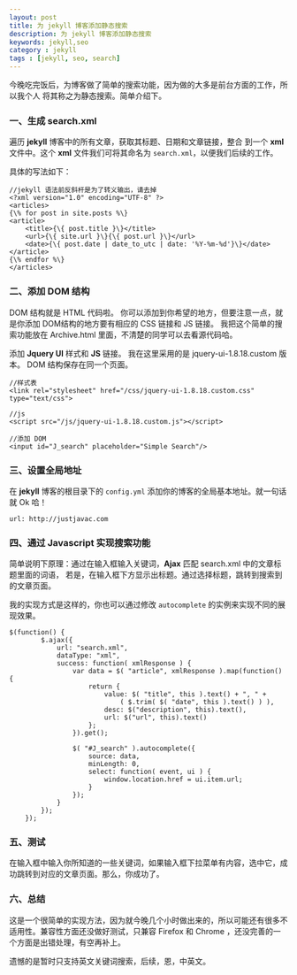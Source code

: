 ```yaml
---
layout: post
title: 为 jekyll 博客添加静态搜索
description: 为 jekyll 博客添加静态搜索
keywords: jekyll,seo
category : jekyll
tags : [jekyll, seo, search]
---
```


今晚吃完饭后，为博客做了简单的搜索功能，因为做的大多是前台方面的工作，所以我个人
将其称之为静态搜索。简单介绍下。

### 一、生成 search.xml

遍历 **jekyll** 博客中的所有文章，获取其标题、日期和文章链接，整合
到一个 **xml** 文件中。这个 **xml** 文件我们可将其命名为 `search.xml`，以便我们后续的工作。

具体的写法如下：

    //jekyll 语法前反斜杆是为了转义输出，请去掉
    <?xml version="1.0" encoding="UTF-8" ?>
    <articles>
    {\% for post in site.posts %\}
    <article>
        <title>{\{ post.title }\}</title>
        <url>{\{ site.url }\}{\{ post.url }\}</url>
        <date>{\{ post.date | date_to_utc | date: '%Y-%m-%d'}\}</date>
    </article>
    {\% endfor %\}
    </articles>

### 二、添加 DOM 结构

DOM 结构就是 HTML 代码啦。
你可以添加到你希望的地方，但要注意一点，就是你添加 DOM结构的地方要有相应的 CSS 链接和 JS 链接。
我把这个简单的搜索功能放在 Archive.html 里面，不清楚的同学可以去看源代码哈。

添加 **Jquery UI** 样式和 **JS** 链接。
我在这里采用的是 jquery-ui-1.8.18.custom 版本。
DOM 结构保存在同一个页面。

    //样式表
    <link rel="stylesheet" href="/css/jquery-ui-1.8.18.custom.css" type="text/css">

    //js
    <script src="/js/jquery-ui-1.8.18.custom.js"></script>

    //添加 DOM
    <input id="J_search" placeholder="Simple Search"/>

### 三、设置全局地址

在 **jekyll** 博客的根目录下的 `config.yml` 添加你的博客的全局基本地址。就一句话就 Ok 哈！

    url: http://justjavac.com

### 四、通过 Javascript 实现搜索功能

简单说明下原理：通过在输入框输入关键词，**Ajax** 匹配 search.xml 中的文章标题里面的词语，
若是，在输入框下方显示出标题。通过选择标题，跳转到搜索到的文章页面。

我的实现方式是这样的，你也可以通过修改 `autocomplete`
的实例来实现不同的展现效果。

    $(function() {
            $.ajax({
                url: "search.xml",
                dataType: "xml",
                success: function( xmlResponse ) {
                    var data = $( "article", xmlResponse ).map(function() {
                        return {
                            value: $( "title", this ).text() + ", " +
                                ( $.trim( $( "date", this ).text() ) ),
                            desc: $("description", this).text(),
                            url: $("url", this).text()
                        };
                    }).get();

                    $( "#J_search" ).autocomplete({
                        source: data,
                        minLength: 0,
                        select: function( event, ui ) {
                            window.location.href = ui.item.url;
                        }
                    });
                }
            });
        });

### 五、测试

在输入框中输入你所知道的一些关键词，如果输入框下拉菜单有内容，选中它，成功跳转到对应的文章页面。那么，你成功了。

### 六、总结

这是一个很简单的实现方法，因为就今晚几个小时做出来的，所以可能还有很多不适用性。兼容性方面还没做好测试，只兼容 Firefox 和 Chrome ，还没完善的一个方面是出错处理，有空再补上。

遗憾的是暂时只支持英文关键词搜索，后续，恩，中英文。
